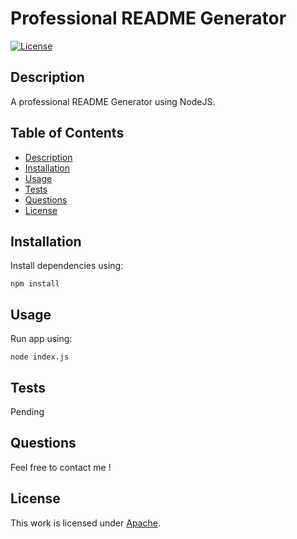# Professional README Generator

[![License](https://img.shields.io/badge/License-Apache_2.0-blue.svg)](https://opensource.org/licenses/Apache-2.0)

## Description

A professional README Generator using NodeJS.

## Table of Contents

- [Description](#description)
- [Installation](#installation)
- [Usage](#usage)
- [Tests](#tests)
- [Questions](#questions)
- [License](#license)

## Installation

​Install dependencies using: 
    
    npm install

## Usage

Run app using: 
    
    node index.js



## Tests
Pending

## Questions
  

                
Feel free to contact me !

## License
This work is licensed under
[Apache](#).

